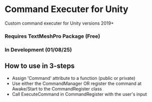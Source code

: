 # Command Executer for Unity
Custom command executer for Unity versions 2019+

### Requires TextMeshPro Package (Free)
### In Development (01/08/25)

## How to use in 3-steps
- Assign 'Command' attribute to a function (public or private)
- Use either the CommandManager OR register the command at Awake/Start to the CommandRegister class
- Call ExecuteCommand in CommandRegister with the user's input
